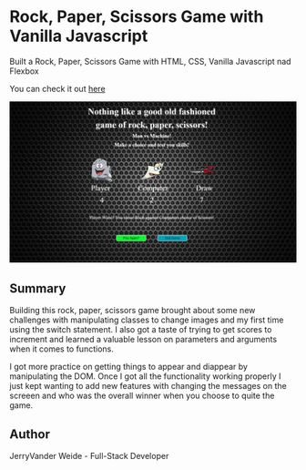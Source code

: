 <h1>Rock, Paper, Scissors Game with Vanilla Javascript </h1>

Built a Rock, Paper, Scissors Game with HTML, CSS, Vanilla Javascript nad Flexbox

You can check it out [here](https://jerryvw.github.io/rps-game/)

<img src="img/RPS_Screenshot.png">

<h2>Summary</h2> 

<p>Building this rock, paper, scissors game brought about some new challenges with manipulating classes to change images and my first time using the switch statement. I also got a taste of trying to get scores to increment and learned a valuable lesson on parameters and arguments when it comes to functions.</p> 

<p>I got more practice on getting things to appear and diappear by manipulating the DOM. Once I got all the functionality working properly I just kept wanting to add new features with changing the messages on the screeen and who was the overall winner when you choose to quite the game.</p>

<h2>Author</h2>

<p>JerryVander Weide - Full-Stack Developer</p>